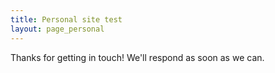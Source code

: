 ```yaml
---
title: Personal site test
layout: page_personal
---
```


Thanks for getting in touch! We'll respond as soon as we can.
